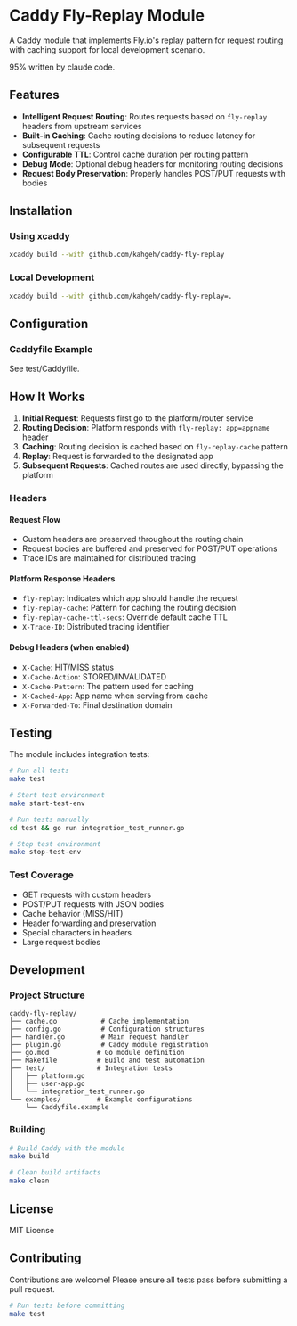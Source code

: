 # Caddy Fly-Replay Module

A Caddy module that implements Fly.io's replay pattern for request routing with caching support for local development scenario. 

95% written by claude code.

## Features

- **Intelligent Request Routing**: Routes requests based on `fly-replay` headers from upstream services
- **Built-in Caching**: Cache routing decisions to reduce latency for subsequent requests
- **Configurable TTL**: Control cache duration per routing pattern
- **Debug Mode**: Optional debug headers for monitoring routing decisions
- **Request Body Preservation**: Properly handles POST/PUT requests with bodies

## Installation

### Using xcaddy

```bash
xcaddy build --with github.com/kahgeh/caddy-fly-replay
```

### Local Development

```bash
xcaddy build --with github.com/kahgeh/caddy-fly-replay=.
```

## Configuration

### Caddyfile Example

See test/Caddyfile.

## How It Works

1. **Initial Request**: Requests first go to the platform/router service
2. **Routing Decision**: Platform responds with `fly-replay: app=appname` header
3. **Caching**: Routing decision is cached based on `fly-replay-cache` pattern
4. **Replay**: Request is forwarded to the designated app
5. **Subsequent Requests**: Cached routes are used directly, bypassing the platform

### Headers

#### Request Flow
- Custom headers are preserved throughout the routing chain
- Request bodies are buffered and preserved for POST/PUT operations
- Trace IDs are maintained for distributed tracing

#### Platform Response Headers
- `fly-replay`: Indicates which app should handle the request
- `fly-replay-cache`: Pattern for caching the routing decision
- `fly-replay-cache-ttl-secs`: Override default cache TTL
- `X-Trace-ID`: Distributed tracing identifier

#### Debug Headers (when enabled)
- `X-Cache`: HIT/MISS status
- `X-Cache-Action`: STORED/INVALIDATED
- `X-Cache-Pattern`: The pattern used for caching
- `X-Cached-App`: App name when serving from cache
- `X-Forwarded-To`: Final destination domain

## Testing

The module includes integration tests:

```bash
# Run all tests
make test

# Start test environment
make start-test-env

# Run tests manually
cd test && go run integration_test_runner.go

# Stop test environment
make stop-test-env
```

### Test Coverage
- GET requests with custom headers
- POST/PUT requests with JSON bodies
- Cache behavior (MISS/HIT)
- Header forwarding and preservation
- Special characters in headers
- Large request bodies

## Development

### Project Structure
```
caddy-fly-replay/
├── cache.go           # Cache implementation
├── config.go          # Configuration structures
├── handler.go         # Main request handler
├── plugin.go          # Caddy module registration
├── go.mod            # Go module definition
├── Makefile          # Build and test automation
├── test/             # Integration tests
│   ├── platform.go
│   ├── user-app.go
│   └── integration_test_runner.go
└── examples/         # Example configurations
    └── Caddyfile.example
```

### Building

```bash
# Build Caddy with the module
make build

# Clean build artifacts
make clean
```

## License

MIT License

## Contributing

Contributions are welcome! Please ensure all tests pass before submitting a pull request.

```bash
# Run tests before committing
make test
```
